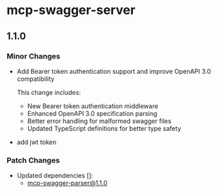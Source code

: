 # mcp-swagger-server

## 1.1.0

### Minor Changes

- Add Bearer token authentication support and improve OpenAPI 3.0 compatibility

  This change includes:

  - New Bearer token authentication middleware
  - Enhanced OpenAPI 3.0 specification parsing
  - Better error handling for malformed swagger files
  - Updated TypeScript definitions for better type safety

- add jwt token

### Patch Changes

- Updated dependencies []:
  - mcp-swagger-parser@1.1.0
